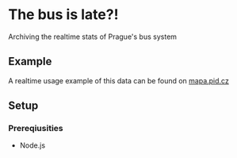 # The bus is late?!
Archiving the realtime stats of Prague's bus system

## Example
A realtime usage example of this data can be found on [mapa.pid.cz](https://mapa.pid.cz/)

## Setup
### Prereqiusities 
- Node.js
